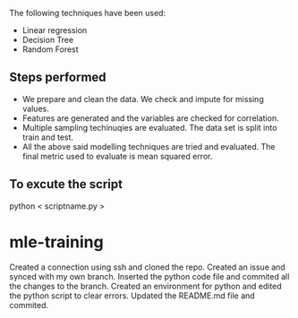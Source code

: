  

The following techniques have been used: 

 - Linear regression
 - Decision Tree
 - Random Forest

## Steps performed
 - We prepare and clean the data. We check and impute for missing values.
 - Features are generated and the variables are checked for correlation.
 - Multiple sampling techinuqies are evaluated. The data set is split into train and test.
 - All the above said modelling techniques are tried and evaluated. The final metric used to evaluate is mean squared error.

## To excute the script
python < scriptname.py >

# mle-training

Created a connection using ssh and cloned the repo.
Created an issue and synced with my own branch.
Inserted the python code file and commited all the changes to the branch.
Created an environment for python and edited the python script to clear errors.
Updated the README.md file and commited.
